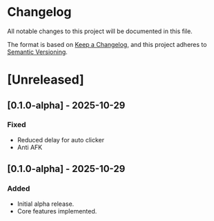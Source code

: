 # Changelog

All notable changes to this project will be documented in this file.

The format is based on [Keep a Changelog](https://keepachangelog.com/en/1.1.0/),
and this project adheres to [Semantic Versioning](https://semver.org/).

# [Unreleased]

## [0.1.0-alpha] - 2025-10-29
### Fixed
- Reduced delay for auto clicker
- Anti AFK


## [0.1.0-alpha] - 2025-10-29
### Added
- Initial alpha release.
- Core features implemented.
